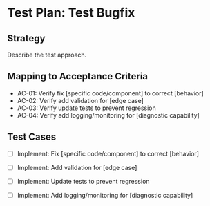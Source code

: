 # Test Plan: Test Bugfix

## Strategy

Describe the test approach.

## Mapping to Acceptance Criteria

- AC-01: Verify fix [specific code/component] to correct [behavior]
- AC-02: Verify add validation for [edge case]
- AC-03: Verify update tests to prevent regression
- AC-04: Verify add logging/monitoring for [diagnostic capability]

## Test Cases

- [ ] Implement: Fix [specific code/component] to correct [behavior]
- [ ] Implement: Add validation for [edge case]
- [ ] Implement: Update tests to prevent regression
- [ ] Implement: Add logging/monitoring for [diagnostic capability]


